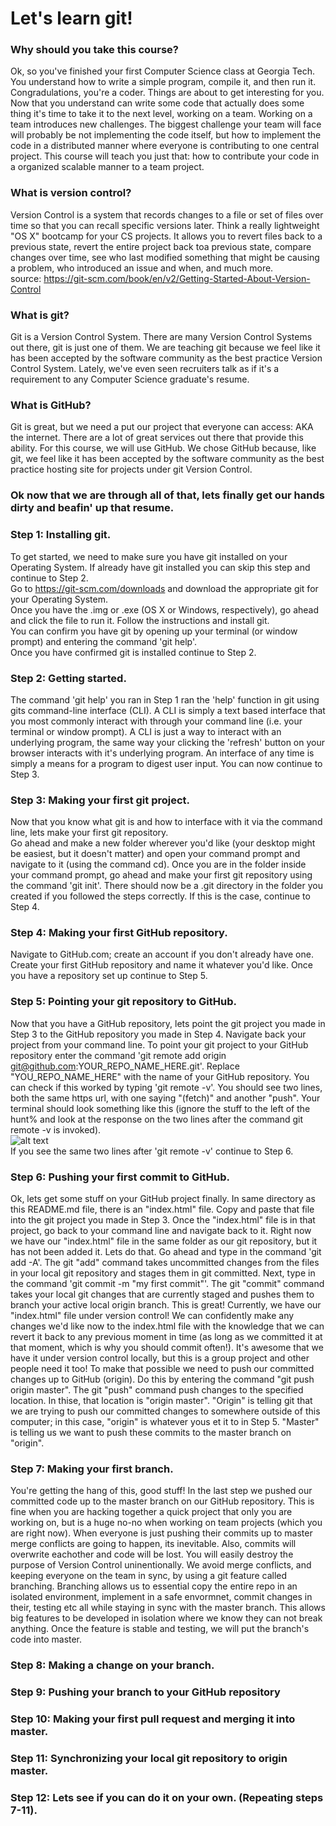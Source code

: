 # Let's learn git!  

### Why should you take this course?
Ok, so you've finished your first Computer Science class at Georgia Tech. You understand how to write a simple program, compile it, and then run it. Congradulations, you're a coder. Things are about to get interesting for you. Now that you understand can write some code that actually does some thing it's time to take it to the next level, working on a team. Working on a team introduces new challenges. The biggest challenge your team will face will probably be not implementing the code itself, but how to implement the code in a distributed manner where everyone is contributing to one central project. This course will teach you just that: how to contribute your code in a organized scalable manner to a team project.

### What is version control?
Version Control is a system that records changes to a file or set of files over time so that you can recall specific versions later. Think a really lightweight "OS X" bootcamp for your CS projects. It allows you to revert files back to a previous state, revert the entire project back toa  previous state, compare changes over time, see who last modified something that might be causing a problem, who introduced an issue and when, and much more.   
source: https://git-scm.com/book/en/v2/Getting-Started-About-Version-Control

### What is git?
Git is a Version Control System. There are many Version Control Systems out there, git is just one of them. We are teaching git because we feel like it has been accepted by the software community as the best practice Version Control System. Lately, we've even seen recruiters talk as if it's a requirement to any Computer Science graduate's resume.

### What is GitHub?
Git is great, but we need a put our project that everyone can access: AKA the internet. There are a lot of great services out there that provide this ability. For this course, we will use GitHub. We chose GitHub because, like git, we feel like it has been accepted by the software community as the best practice hosting site for projects under git Version Control.

### Ok now that we are through all of that, lets finally get our hands dirty and beafin' up that resume.  

### Step 1: Installing git. 
To get started, we need to make sure you have git installed on your Operating System. If already have git installed you can skip this step and continue to Step 2.  
Go to https://git-scm.com/downloads and download the appropriate git for your Operating System.  
Once you have the .img or .exe (OS X or Windows, respectively), go ahead and click the file to run it. Follow the instructions and install git.  
You can confirm you have git by opening up your terminal (or window prompt) and entering the command 'git help'.  
Once you have confirmed git is installed continue to Step 2.

### Step 2: Getting started.
The command 'git help' you ran in Step 1 ran the 'help' function in git using gits command-line interface (CLI). A CLI is simply a text based interface that you most commonly interact with through your command line (i.e. your terminal or window prompt). A CLI is just a way to interact with an underlying program, the same way your clicking the 'refresh' button on your browser interacts with it's underlying program. An interface of any time is simply a means for a program to digest user input. You can now continue to Step 3.

### Step 3: Making your first git project.
Now that you know what git is and how to interface with it via the command line, lets make your first git repository.  
Go ahead and make a new folder wherever you'd like (your desktop might be easiest, but it doesn't matter) and open your command prompt and navigate to it (using the command cd). Once you are in the folder inside your command prompt, go ahead and make your first git repository using the command 'git init'. There should now be a .git directory in the folder you created if you followed the steps correctly. If this is the case, continue to Step 4. 

### Step 4: Making your first GitHub repository.
Navigate to GitHub.com; create an account if you don't already have one. Create your first GitHub repository and name it whatever you'd like. Once you have a repository set up continue to Step 5.

### Step 5: Pointing your git repository to GitHub.
Now that you have a GitHub repository, lets point the git project you made in Step 3 to the GitHub repository you made in Step 4. Navigate back your project from your command line. To point your git project to your GitHub repository enter the command 'git remote add origin git@github.com:YOUR_REPO_NAME_HERE.git'. Replace "YOU_REPO_NAME_HERE" with the name of your GitHub repository. You can check if this worked by typing 'git remote -v'. You should see two lines, both the same https url, with one saying "(fetch)" and another "push". Your terminal should look something like this (ignore the stuff to the left of the hunt% and look at the response on the two lines after the command git remote -v is invoked).  
![alt text](http://i.imgur.com/mZP3dYs.png "Confirmation for step 5.")  
If you see the same two lines after 'git remote -v' continue to Step 6.

### Step 6: Pushing your first commit to GitHub.
Ok, lets get some stuff on your GitHub project finally. In same directory as this README.md file, there is an "index.html" file. Copy and paste that file into the git project you made in Step 3. Once the "index.html" file is in that project, go back to your command line and navigate back to it. Right now we have our "index.html" file in the same folder as our git repository, but it has not been added it. Lets do that. Go ahead and type in the command 'git add -A'. The git "add" command takes uncommitted changes from the files in your local git repository and stages them in git committed. Next, type in the command 'git commit -m "my first commit"'.
The git "commit" command takes your local git changes that are currently staged and pushes them to branch your active local origin branch. This is great! Currently, we have our "index.html" file under version control! We can confidently make any changes we'd like now to the index.html file with the knowledge that we can revert it back to any previous moment in time (as long as we committed it at that moment, which is why you should commit often!). It's awesome that we have it under version control locally, but this is a group project and other people need it too! To make that possible we need to push our committed changes up to GitHub (origin). Do this by entering the command "git push origin master". The git "push" command push changes to the specified location. In thise, that location is "origin master". "Origin" is telling git that we are trying to push our committed changes to somewhere outside of this computer; in this case, "origin" is whatever yous et it to in Step 5. "Master" is telling us we want to push these commits to the master branch on "origin".

### Step 7: Making your first branch.
You're getting the hang of this, good stuff! In the last step we pushed our committed code up to the master branch on our GitHub repository. This is fine when you are hacking together a quick project that only you are working on, but is a huge no-no when working on team projects (which you are right now). When everyone is just pushing their commits up to master merge conflicts are going to happen, its inevitable. Also, commits will overwrite eachother and code will be lost. You will easily destroy the purpose of Version Control uninentionally. We avoid merge conflicts, and keeping everyone on the team in sync, by using a git feature called branching. Branching allows us to essential copy the entire repo in an isolated environment, implement in a safe envormnet, commit changes in their, testing etc all while staying in sync with the master branch. This allows big features to be developed in isolation where we know they can not break anything. Once the feature is stable and testing, we will put the branch's code into master.

### Step 8: Making a change on your branch.

### Step 9: Pushing your branch to your GitHub repository

### Step 10: Making your first pull request and merging it into master.

### Step 11: Synchronizing your local git repository to origin master.

### Step 12: Lets see if you can do it on your own. (Repeating steps 7-11).

